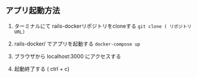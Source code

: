 ## アプリ起動方法
1. ターミナルにて rails-dockerリポジトリをcloneする
   `git clone ( リポジトリURL)`
2. rails-docker/ でアプリを起動する
   `docker-compose up`
3. ブラウザから localhost:3000 にアクセスする

4. 起動終了する ( ctrl + c)
   